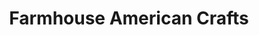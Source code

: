 ---
title: "Farmhouse American Crafts"
url: /james-city-county/farmhouse-american-crafts/
shop: Antiquitäten
---
